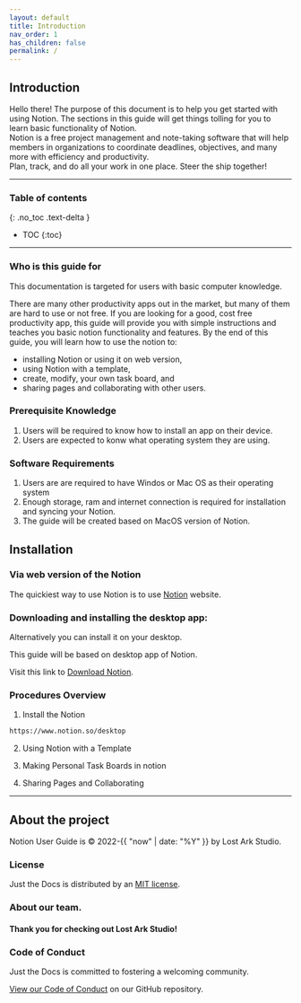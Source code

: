 ```yaml
---
layout: default
title: Introduction
nav_order: 1
has_children: false
permalink: /
---
```


## Introduction

Hello there!
The purpose of this document is to help you get started with using Notion. The sections in this guide will get things tolling for you to learn basic functionality of Notion.
<br>
Notion is a free project management and note-taking software that will help members in organizations to coordinate deadlines, objectives, and many more with efficiency and productivity.
<br>
Plan, track, and do all your work in one place. Steer the ship together!

---

### Table of contents
{: .no_toc .text-delta }
* TOC
{:toc}

---

### Who is this guide for

This documentation is targeted for users with basic computer knowledge.

There are many other productivity apps out in the market, but many of them are hard to use or not free. If you are looking for a good, cost free productivity app, this guide will provide you with simple instructions and teaches you basic notion functionality and features. By the end of this guide, you will learn how to use the notion to:

* installing Notion or using it on web version,
* using Notion with a template,
* create, modify, your own task board, and
* sharing pages and collaborating with other users.

### Prerequisite Knowledge

1. Users will be required to know how to install an app on their device.
2. Users are expected to konw what operating system they are using. 

### Software Requirements
1. Users are are required to have Windos or Mac OS as their operating system
2. Enough storage, ram and internet connection is required for installation and syncing your Notion.
3. The guide will be created based on MacOS version of Notion.

## Installation

### Via web version of the Notion

The quickiest way to use Notion is to use [Notion](https://www.notion.so/) website.
<br>

### Downloading and installing the desktop app:

Alternatively you can install it on your desktop.

This guide will be based on desktop app of Notion.

Visit this link to [Download Notion](https://www.notion.so/desktop).

### Procedures Overview

1. Install the Notion
  ```bash
  https://www.notion.so/desktop
  ```
2. Using Notion with a Template

3. Making Personal Task Boards in notion

4. Sharing Pages and Collaborating

---

## About the project

Notion User Guide is &copy; 2022-{{ "now" | date: "%Y" }} by Lost Ark Studio.

### License

Just the Docs is distributed by an [MIT license](https://github.com/just-the-docs/just-the-docs/tree/main/LICENSE.txt).

### About our team.



#### Thank you for checking out Lost Ark Studio!

<ul class="list-style-none">

</ul>

### Code of Conduct

Just the Docs is committed to fostering a welcoming community.

[View our Code of Conduct](https://github.com/just-the-docs/just-the-docs/tree/main/CODE_OF_CONDUCT.md) on our GitHub repository.
